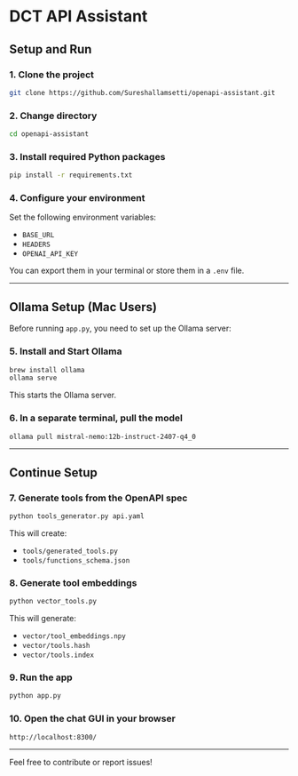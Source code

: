 # DCT API Assistant

## Setup and Run

### 1. Clone the project
```bash
git clone https://github.com/Sureshallamsetti/openapi-assistant.git
```

### 2. Change directory
```bash
cd openapi-assistant
```

### 3. Install required Python packages
```bash
pip install -r requirements.txt
```

### 4. Configure your environment
Set the following environment variables:
- `BASE_URL`
- `HEADERS`
- `OPENAI_API_KEY`

You can export them in your terminal or store them in a `.env` file.

---

## Ollama Setup (Mac Users)

Before running `app.py`, you need to set up the Ollama server:

### 5. Install and Start Ollama
```bash
brew install ollama
ollama serve
```

This starts the Ollama server.

### 6. In a separate terminal, pull the model
```bash
ollama pull mistral-nemo:12b-instruct-2407-q4_0
```

---

## Continue Setup

### 7. Generate tools from the OpenAPI spec
```bash
python tools_generator.py api.yaml
```

This will create:
- `tools/generated_tools.py`
- `tools/functions_schema.json`

### 8. Generate tool embeddings
```bash
python vector_tools.py
```

This will generate:
- `vector/tool_embeddings.npy`
- `vector/tools.hash`
- `vector/tools.index`

### 9. Run the app
```bash
python app.py
```

### 10. Open the chat GUI in your browser
```
http://localhost:8300/
```

---

Feel free to contribute or report issues!
